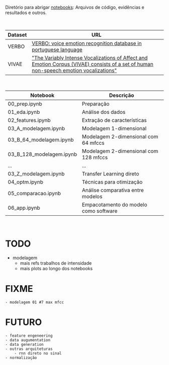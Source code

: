 Diretório para abrigar [notebooks](notebooks/): Arquivos de código, evidências e resultados e outros.

<br>

Dataset | URL
------- | ---
VERBO   | [VERBO: voice emotion recognition database in portuguese language](https://github.com/jrtorresneto/VERBO-emotional-speech-dataset)
VIVAE   | ["The Variably Intense Vocalizations of Affect and Emotion Corpus (VIVAE) consists of a set of human non-speech emotion vocalizations"](https://zenodo.org/record/4066235#.Y08sYiVv9hE)

<br>

Notebook                    | Descrição
--------------------------- | ---------
00_prep.ipynb               | Preparação
01_eda.ipynb                | Análise dos dados
02_features.ipynb           | Extração de características 
03_A_modelagem.ipynb        | Modelagem 1-dimensional
03_B_64_modelagem.ipynb     | Modelagem 2-dimensional com 64 mfccs
03_B_128_modelagem.ipynb    | Modelagem 2-dimensional com 128 mfccs
...                         | ...
03_Z_modelagem.ipynb        | Transfer Learning direto
04_optm.ipynb               | Técnicas para otimização
05_comparacao.ipynb         | Análise comparativa entre modelos
06_app.ipynb                | Empacotamento do modelo como software

<br>

# TODO

- modelagem
    - mais refs trabalhos de intensidade
    - mais plots ao longo dos notebooks
    
# FIXME
    - modelagem 01 #7 max mfcc

# FUTURO
    - feature engeneering
    - data augumentation
    - data generation
    - outras arquiteturas
        - rnn direto no sinal
    - normalização
